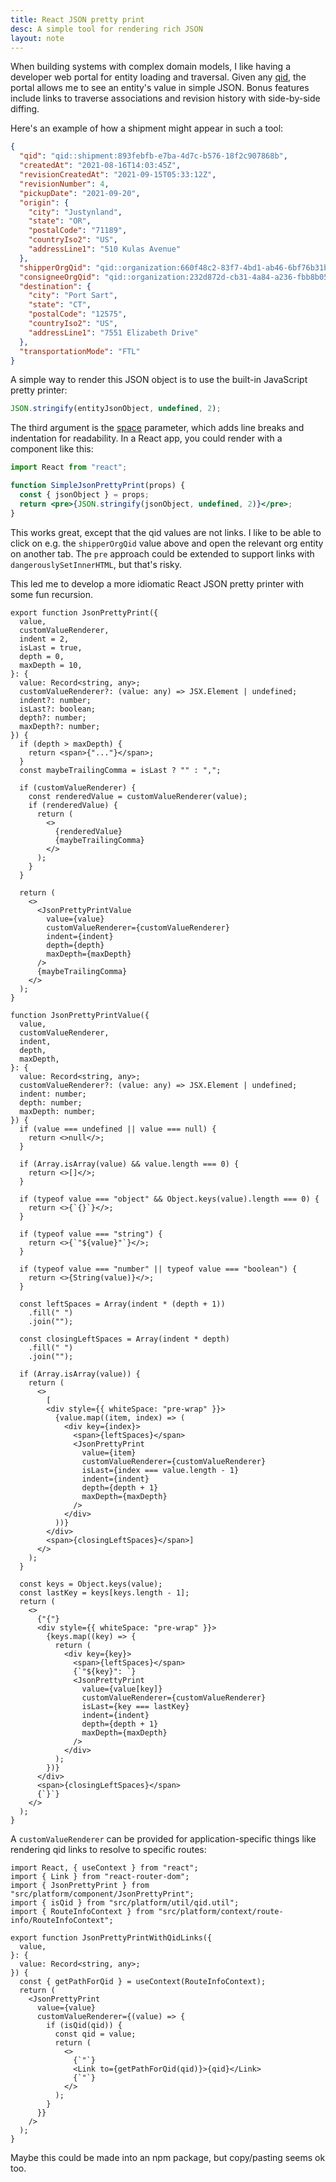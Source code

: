 ```yaml
---
title: React JSON pretty print
desc: A simple tool for rendering rich JSON
layout: note
---
```


When building systems with complex domain models, I like having a developer web portal for entity loading and traversal. Given any [qid](/notes/qualified-identifiers.html), the portal allows me to see an entity's value in simple JSON. Bonus features include links to traverse associations and revision history with side-by-side diffing.

Here's an example of how a shipment might appear in such a tool:

```json
{
  "qid": "qid::shipment:893febfb-e7ba-4d7c-b576-18f2c907868b",
  "createdAt": "2021-08-16T14:03:45Z",
  "revisionCreatedAt": "2021-09-15T05:33:12Z",
  "revisionNumber": 4,
  "pickupDate": "2021-09-20",
  "origin": {
    "city": "Justynland",
    "state": "OR",
    "postalCode": "71189",
    "countryIso2": "US",
    "addressLine1": "510 Kulas Avenue"
  },
  "shipperOrgQid": "qid::organization:660f48c2-83f7-4bd1-ab46-6bf76b31b0cb",
  "consigneeOrgQid": "qid::organization:232d872d-cb31-4a84-a236-fbb8b0503994",
  "destination": {
    "city": "Port Sart",
    "state": "CT",
    "postalCode": "12575",
    "countryIso2": "US",
    "addressLine1": "7551 Elizabeth Drive"
  },
  "transportationMode": "FTL"
}
```

A simple way to render this JSON object is to use the built-in JavaScript pretty printer:

```js
JSON.stringify(entityJsonObject, undefined, 2);
```

The third argument is the [space](https://developer.mozilla.org/en-US/docs/Web/JavaScript/Reference/Global_Objects/JSON/stringify) parameter, which adds line breaks and indentation for readability. In a React app, you could render with a component like this:

```jsx
import React from "react";

function SimpleJsonPrettyPrint(props) {
  const { jsonObject } = props;
  return <pre>{JSON.stringify(jsonObject, undefined, 2)}</pre>;
}
```

This works great, except that the qid values are not links. I like to be able to click on e.g. the `shipperOrgQid` value above and open the relevant org entity on another tab. The `pre` approach could be extended to support links with `dangerouslySetInnerHTML`, but that's risky.

This led me to develop a more idiomatic React JSON pretty printer with some fun recursion.

```tsx
export function JsonPrettyPrint({
  value,
  customValueRenderer,
  indent = 2,
  isLast = true,
  depth = 0,
  maxDepth = 10,
}: {
  value: Record<string, any>;
  customValueRenderer?: (value: any) => JSX.Element | undefined;
  indent?: number;
  isLast?: boolean;
  depth?: number;
  maxDepth?: number;
}) {
  if (depth > maxDepth) {
    return <span>{"..."}</span>;
  }
  const maybeTrailingComma = isLast ? "" : ",";

  if (customValueRenderer) {
    const renderedValue = customValueRenderer(value);
    if (renderedValue) {
      return (
        <>
          {renderedValue}
          {maybeTrailingComma}
        </>
      );
    }
  }

  return (
    <>
      <JsonPrettyPrintValue
        value={value}
        customValueRenderer={customValueRenderer}
        indent={indent}
        depth={depth}
        maxDepth={maxDepth}
      />
      {maybeTrailingComma}
    </>
  );
}

function JsonPrettyPrintValue({
  value,
  customValueRenderer,
  indent,
  depth,
  maxDepth,
}: {
  value: Record<string, any>;
  customValueRenderer?: (value: any) => JSX.Element | undefined;
  indent: number;
  depth: number;
  maxDepth: number;
}) {
  if (value === undefined || value === null) {
    return <>null</>;
  }

  if (Array.isArray(value) && value.length === 0) {
    return <>[]</>;
  }

  if (typeof value === "object" && Object.keys(value).length === 0) {
    return <>{`{}`}</>;
  }

  if (typeof value === "string") {
    return <>{`"${value}"`}</>;
  }

  if (typeof value === "number" || typeof value === "boolean") {
    return <>{String(value)}</>;
  }

  const leftSpaces = Array(indent * (depth + 1))
    .fill(" ")
    .join("");

  const closingLeftSpaces = Array(indent * depth)
    .fill(" ")
    .join("");

  if (Array.isArray(value)) {
    return (
      <>
        [
        <div style={{ whiteSpace: "pre-wrap" }}>
          {value.map((item, index) => (
            <div key={index}>
              <span>{leftSpaces}</span>
              <JsonPrettyPrint
                value={item}
                customValueRenderer={customValueRenderer}
                isLast={index === value.length - 1}
                indent={indent}
                depth={depth + 1}
                maxDepth={maxDepth}
              />
            </div>
          ))}
        </div>
        <span>{closingLeftSpaces}</span>]
      </>
    );
  }

  const keys = Object.keys(value);
  const lastKey = keys[keys.length - 1];
  return (
    <>
      {"{"}
      <div style={{ whiteSpace: "pre-wrap" }}>
        {keys.map((key) => {
          return (
            <div key={key}>
              <span>{leftSpaces}</span>
              {`"${key}": `}
              <JsonPrettyPrint
                value={value[key]}
                customValueRenderer={customValueRenderer}
                isLast={key === lastKey}
                indent={indent}
                depth={depth + 1}
                maxDepth={maxDepth}
              />
            </div>
          );
        })}
      </div>
      <span>{closingLeftSpaces}</span>
      {`}`}
    </>
  );
}
```

A `customValueRenderer` can be provided for application-specific things like rendering qid links to resolve to specific routes:

```tsx
import React, { useContext } from "react";
import { Link } from "react-router-dom";
import { JsonPrettyPrint } from "src/platform/component/JsonPrettyPrint";
import { isQid } from "src/platform/util/qid.util";
import { RouteInfoContext } from "src/platform/context/route-info/RouteInfoContext";

export function JsonPrettyPrintWithQidLinks({
  value,
}: {
  value: Record<string, any>;
}) {
  const { getPathForQid } = useContext(RouteInfoContext);
  return (
    <JsonPrettyPrint
      value={value}
      customValueRenderer={(value) => {
        if (isQid(qid)) {
          const qid = value;
          return (
            <>
              {`"`}
              <Link to={getPathForQid(qid)}>{qid}</Link>
              {`"`}
            </>
          );
        }
      }}
    />
  );
}
```

Maybe this could be made into an npm package, but copy/pasting seems ok too.
